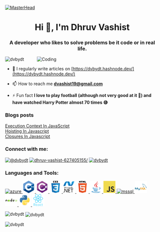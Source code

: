 [![MasterHead](https://res.cloudinary.com/practicaldev/image/fetch/s--bDM7I2tI--/c_imagga_scale,f_auto,fl_progressive,h_900,q_auto,w_1600/https://dev-to-uploads.s3.amazonaws.com/i/wrypp5so7wzmjzt7vbgz.jpeg)](https://github.com/DvbyDt/DvbyDt)
<h1 align="center">Hi 👋, I'm Dhruv Vashist</h1>
<h3 align="center">A developer who likes to solve problems be it code or in real life.</h3>
<img src="https://www.aalpha.net/wp-content/uploads/2021/02/python-for-web-development.gif" align="right" alt="Coding" width="400">

<p align="left"> <img src="https://komarev.com/ghpvc/?username=dvbydt&label=Profile%20views&color=0e75b6&style=flat" alt="dvbydt" /> </p>

- 📝 I regularly write articles on [https://dvbydt.hashnode.dev/](https://dvbydt.hashnode.dev/)

- 📫 How to reach me **dvashist19@gmail.com**

- ⚡ Fun fact **I love to play football (although not very good at it 🙈) and have watched Harry Potter almost 70 times 😅**

### Blogs posts
<!-- BLOG-POST-LIST:START -->
  <a href="https://dvbydt.hashnode.dev/execution-context-in-javascript">Execution Context In JavaScript</a><br/>
  <a href="https://dvbydt.hashnode.dev/hoisting-in-javascript">Hoisting In Javascript</a><br/>
  <a href="https://dvbydt.hashnode.dev/closures-in-js">Closures In Javascript</a><br/>
<!-- BLOG-POST-LIST:END -->


<h3 align="left">Connect with me:</h3>
<p align="left">
 <a href="https://hashnode.com/@dvbydt" target="blank"><img align="center" src="https://raw.githubusercontent.com/rahuldkjain/github-profile-readme-generator/master/src/images/icons/Social/hashnode.svg" alt="@dvbydt" height="30" width="40" /></a>
<a href="https://linkedin.com/in/dhruv-vashist-627405155/" target="blank"><img align="center" src="https://raw.githubusercontent.com/rahuldkjain/github-profile-readme-generator/master/src/images/icons/Social/linked-in-alt.svg" alt="dhruv-vashist-627405155/" height="30" width="40" /></a>
<a href="https://www.leetcode.com/dvbydt" target="blank"><img align="center" src="https://raw.githubusercontent.com/rahuldkjain/github-profile-readme-generator/master/src/images/icons/Social/leet-code.svg" alt="dvbydt" height="30" width="40" /></a>
</p>

<h3 align="left">Languages and Tools:</h3>
<p align="left"> <a href="https://azure.microsoft.com/en-in/" target="_blank" rel="noreferrer"> <img src="https://www.vectorlogo.zone/logos/microsoft_azure/microsoft_azure-icon.svg" alt="azure" width="40" height="40"/> </a> <a href="https://www.w3schools.com/cpp/" target="_blank" rel="noreferrer"> <img src="https://raw.githubusercontent.com/devicons/devicon/master/icons/cplusplus/cplusplus-original.svg" alt="cplusplus" width="40" height="40"/> </a> <a href="https://www.w3schools.com/cs/" target="_blank" rel="noreferrer"> <img src="https://raw.githubusercontent.com/devicons/devicon/master/icons/csharp/csharp-original.svg" alt="csharp" width="40" height="40"/> </a> <a href="https://www.w3schools.com/css/" target="_blank" rel="noreferrer"> <img src="https://raw.githubusercontent.com/devicons/devicon/master/icons/css3/css3-original-wordmark.svg" alt="css3" width="40" height="40"/> </a> <a href="https://dotnet.microsoft.com/" target="_blank" rel="noreferrer"> <img src="https://raw.githubusercontent.com/devicons/devicon/master/icons/dot-net/dot-net-original-wordmark.svg" alt="dotnet" width="40" height="40"/> </a> <a href="https://www.w3.org/html/" target="_blank" rel="noreferrer"> <img src="https://raw.githubusercontent.com/devicons/devicon/master/icons/html5/html5-original-wordmark.svg" alt="html5" width="40" height="40"/> </a> <a href="https://www.java.com" target="_blank" rel="noreferrer"> <img src="https://raw.githubusercontent.com/devicons/devicon/master/icons/java/java-original.svg" alt="java" width="40" height="40"/> </a> <a href="https://developer.mozilla.org/en-US/docs/Web/JavaScript" target="_blank" rel="noreferrer"> <img src="https://raw.githubusercontent.com/devicons/devicon/master/icons/javascript/javascript-original.svg" alt="javascript" width="40" height="40"/> </a> <a href="https://www.microsoft.com/en-us/sql-server" target="_blank" rel="noreferrer"> <img src="https://www.svgrepo.com/show/303229/microsoft-sql-server-logo.svg" alt="mssql" width="40" height="40"/> </a> <a href="https://www.mysql.com/" target="_blank" rel="noreferrer"> <img src="https://raw.githubusercontent.com/devicons/devicon/master/icons/mysql/mysql-original-wordmark.svg" alt="mysql" width="40" height="40"/> </a> <a href="https://nodejs.org" target="_blank" rel="noreferrer"> <img src="https://raw.githubusercontent.com/devicons/devicon/master/icons/nodejs/nodejs-original-wordmark.svg" alt="nodejs" width="40" height="40"/> </a> <a href="https://www.python.org" target="_blank" rel="noreferrer"> <img src="https://raw.githubusercontent.com/devicons/devicon/master/icons/python/python-original.svg" alt="python" width="40" height="40"/> </a> <a href="https://reactjs.org/" target="_blank" rel="noreferrer"> <img src="https://raw.githubusercontent.com/devicons/devicon/master/icons/react/react-original-wordmark.svg" alt="react" width="40" height="40"/> </a> </p>

<p><img align="left" src="https://github-readme-stats.vercel.app/api/top-langs?username=dvbydt&show_icons=true&locale=en&layout=compact" alt="dvbydt" /></p>

<p>&nbsp;<img align="center" src="https://github-readme-stats.vercel.app/api?username=dvbydt&show_icons=true&locale=en" alt="dvbydt" /></p>

<p><img align="center" src="https://github-readme-streak-stats.herokuapp.com/?user=dvbydt&" alt="dvbydt" /></p>
